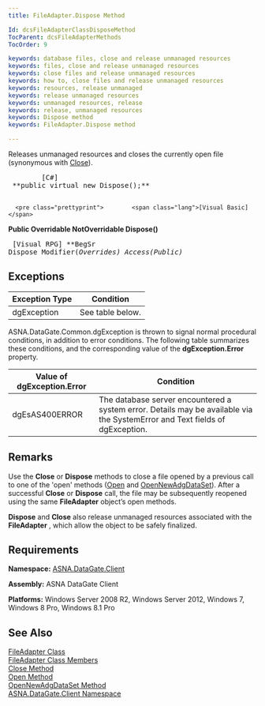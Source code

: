 ```yaml
---
title: FileAdapter.Dispose Method

Id: dcsFileAdapterClassDisposeMethod
TocParent: dcsFileAdapterMethods
TocOrder: 9

keywords: database files, close and release unmanaged resources
keywords: files, close and release unmanaged resources
keywords: close files and release unmanaged resources
keywords: how to, close files and release unmanaged resources
keywords: resources, release unmanaged
keywords: release unmanaged resources
keywords: unmanaged resources, release
keywords: release, unmanaged resources
keywords: Dispose method
keywords: FileAdapter.Dispose method

---
```


Releases unmanaged resources and closes the currently open file (synonymous with [Close](file-adapter-class-close-method.html)).
<pre class="prettyprint">        <span class="lang">[C#]</span>
 **public virtual new Dispose();** 
      </pre>
      <pre class="prettyprint">        <span class="lang">[Visual Basic] </span>
 **Public Overridable NotOverridable Dispose()** 
      </pre>
      <pre class="prettyprint">        <span class="lang">[Visual RPG]</span>
 **BegSr Dispose Modifier(*Overrides) Access(*Public)** 
      </pre>

## Exceptions



| Exception Type | Condition |
| ---- | ---- |
| dgException | See table below. |



ASNA.DataGate.Common.dgException is thrown to signal normal procedural conditions, in addition to error conditions. The following table summarizes these conditions, and the corresponding value of the **dgException.Error** property.
<br />



| Value of dgException.Error | Condition |
| ---- | ---- |
| dgEsAS400ERROR | The database server encountered a system error. Details may be available via the SystemError and Text fields of dgException. |



## Remarks

Use the **Close** or **Dispose** methods to close a file opened by a previous call to one of the 'open' methods ([Open](file-adapter-class-open-method.html) and [OpenNewAdgDataSet](file-adapter-class-open-new-adg-dataset-method.html)). After a successful **Close** or **Dispose** call, the file may be subsequently reopened using the same **FileAdapter** object’s open methods.

**Dispose** and **Close** also release unmanaged resources associated with the **FileAdapter** , which allow the object to be safely finalized.
## Requirements

<span> **Namespace:** [ASNA.DataGate.Client](datagate-client-namespace.html) </span> 

<span> **Assembly:** ASNA DataGate Client</span> 

<span> **Platforms:** Windows Server 2008 R2, Windows Server 2012, Windows 7, Windows 8 Pro, Windows 8.1 Pro</span> 
## See Also


[FileAdapter Class](file-adapter-class.html)
      <br />
[FileAdapter Class Members](file-adapter-members.html)
      <br />
[Close Method](file-adapter-class-close-method.html)
      <br />
[Open Method](file-adapter-class-open-method.html)
      <br />
[OpenNewAdgDataSet Method](file-adapter-class-open-new-adg-dataset-method.html)
      <br />
[ASNA.DataGate.Client Namespace](datagate-client-namespace.html)

